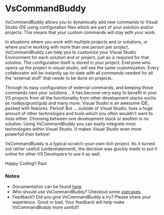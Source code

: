 # VsCommandBuddy

VsCommandBuddy allows you to dynamically add new commands to Visual Studio IDE using configuration files which are part 
of your solution and/or projects. This means that your custom commands will stay with your work.

In situations where you work with multiple projects and or solutions, or where you're working with more than one person per project, VsCommandBuddy 
can help you to customize your Visual Studio Environment for each solution and or project, just as is required for that solution. The configuration 
itself is stored in your project. Everyone who opens up the project in visual studio, will see the same customization. Every collaborator will be 
instantly up-to-date with all commands needed for all the 'external stuff' that needs to be done on projects.

Through its easy configuration of external commands, and keeping those commands next your solutions .. it has become very easy to benefit 
in your VS projects from all the functionality from other development stacks suchs as nodejs/grunt/gulp and many more. Visual Studio is an 
awesome IDE, packed with features. Period!  But ... outside of Visual Studio, lives a huge amount of other technologies and tools which you often 
wouldn't want to miss either. Choosing between one development stack or another is no solution. Using VsCommandBuddy you can easily integrate most 
technologies within Visual Studio. It makes Visual Studio even more powerfull than before!

VsCommandBuddy is a typical scratch-your-own-itch project. As it turned out rather usefull (understatement), the decision was guickly made to put it 
online for other VS Developers to use it as well.
 
Happy Coding!! 
Paul


### Notes
- Documentation can be found [here](docs/_toc.md).
- Who should use VsCommandBuddy? Checkout some [usecases](docs/usecases.md).
- Feedback!! Did you give VsCommandBuddy a try? Please share your experience. Good or bad. Your feedback will help make VsCommandBuddy more useful!!







